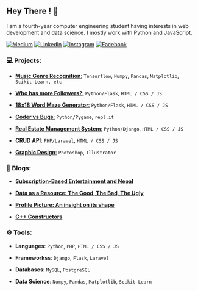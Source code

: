 ## Hey There ! :wave:

I am a fourth-year computer engineering student having interests in web development and data science. I mostly work with Python and JavaScript.

 [![Medium](https://img.shields.io/static/v1.svg?label=&message=Medium&logo=Medium&style=flat&color=black)](https://medium.com/@drishtantregmi777)
 [![LinkedIn](https://img.shields.io/static/v1.svg?label=&message=LinkedIn&logo=linkedin&style=flat&color=black)](https://www.linkedin.com/in/drishtant-regmi-a4a237189/)
 [![Instagram](https://img.shields.io/static/v1.svg?label=&message=Instagram&logo=Instagram&style=flat&color=black)](https://www.instagram.com/drishtantt)
 [![Facebook](https://img.shields.io/static/v1.svg?label=&message=Facebook&logo=Facebook&style=flat&color=black)](https://www.facebook.com/drishtantregmi1/)
 


### :computer: Projects:

- <a href="https://github.com/Drishtantr/Music-Final">**Music Genre Recognition**:</a> `Tensorflow`, `Numpy`, `Pandas`, `Matplotlib`, `Scikit-Learn, etc`

- <a href="https://github.com/Drishtantr/followers-comparator">**Who has more Followers?**:</a> `Python/Flask`, `HTML / CSS / JS`

- <a href="https://github.com/Drishtantr/Word-Maze-Generator">**18x18 Word Maze Generator**:</a> `Python/Flask`, `HTML / CSS / JS`

- <a href="https://github.com/Drishtantr/Coder-vs-Bugs-Pygame">**Coder vs Bugs**:</a> `Python/Pygame`, `repl.it`

- <a href="https://github.com/Drishtantr/RealEstate2018">**Real Estate Management System**:</a> `Python/Django`, `HTML / CSS / JS`

- <a href="https://github.com/Drishtantr/Notes-Keeper">**CRUD API**:</a>  `PHP/Laravel`, `HTML / CSS / JS`

- <a href="https://drive.google.com/drive/folders/18B75oJ3G9lIxCEml87Kj6L9ScLIdLXQL" target="_blank">**Graphic Design**:</a> `Photoshop`, `Illustrator`
	

### :page_with_curl: Blogs:

- <a href="https://medium.com/@drishtantregmi777/subscription-based-entertainment-and-nepal-918891f2c0a6">**Subscription-Based Entertainment and Nepal**</a>

- <a href="https://medium.com/@drishtantregmi777/data-as-a-resource-the-good-the-bad-the-ugly-4619afb9fa36">**Data as a Resource: The Good, The Bad, The Ugly**</a>

- <a href="https://medium.com/@drishtantregmi777/profile-picture-an-insight-on-its-shape-e4988f7d7b30">**Profile Picture: An insight on its shape**</a>

- <a href="https://medium.com/@drishtantregmi777/c-constructors-494c87b42c8e">**C++ Constructors**</a>




### :gear: Tools:

- **Languages**: `Python`, `PHP`, `HTML / CSS / JS`

- **Frameworkss**: `Django`, `Flask`, `Laravel`

- **Databases**: `MySQL`, `PostgreSQL`

- **Data Science**: `Numpy`, `Pandas`, `Matplotlib`, `Scikit-Learn`

